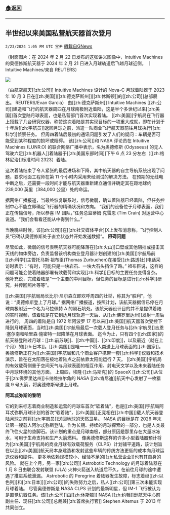 ###  [:house:返回](README.md)
---


## 半世纪以来美国私营航天器首次登月
`2/23/2024 1:05 PM UTC 宝尹` [轉載自GNews](https://gnews.org/articles/2335451)

（封面图片：在 2024 年 2 月 22 日发布的这张讲义图像中，Intuitive Machines 的奥德修斯航天器于 2024 年 2 月 21 日进入月球轨道后飞越月球近侧。 ｜Intuitive Machines/来自 REUTERS）

![](https://i.imgur.com/yMEgiNC.jpeg)

（由航空航天[[zh:公司]] Intuitive Machines 设计的 Nova-C 月球着陆器于 2023 年 10 月 3 日在[[zh:美国]][[zh:德克萨斯州]][[zh:休斯顿]]的[[zh:公司]]总部展出。 REUTERS/Evan Garcia）
 由[[zh:德克萨斯州]] Intuitive Machines [[zh:公司]]建造和飞行的航天器周四在月球南极附近着陆，这是半个多世纪以来[[zh:美国]]首次登陆月球表面，也是私营部门首次实现着陆。
[[zh:美国]]宇航局在飞行器上搭载了几台研究仪器，称赞这次着陆是其实现目标的一项重大成就，即在计划于十年后[[zh:宇航员]]返回月球之前，派遣一队商业飞行航天器前往月球执行[[zh:科学]]侦察任务。
但周四着陆后最初的通讯问题引发了人们的疑问：车辆是否可能受到某种程度的损坏或阻碍。
该[[zh:公司]]和 NASA 评论员在 Intuitive Machines (LUNR.O) 的联合网络广播中表示，名为奥德修斯 (Odysseus) 的无人驾驶六足[[zh:机器人]]着陆器于[[zh:美国东部时间]]下午 6 点 23 分左右（[[zh:格林尼治]]标准时间 2323）着陆。

这次着陆结束了令人紧张的最后进场和下降，其中航天器的自主导航系统出现了问题，要求地面工程师在第 11 个小时内采用未经测试的解决方法。
在预期的无线电中断之后，还需要一段时间才能与航天器重新建立通信并确定其在距地球约 239,000 英里（384,000 公里）处的命运。

据网络广播报道，当最终恢复联系时，信号微弱，确认着陆器已经着陆，但任务控制中心不能立即确定飞行器的精确状况和方向。
“我们的设备位于月球表面，我们正在传输信号，所以恭喜 IM 团队，”任务总监蒂姆·克雷恩 (Tim Crain) 对运营中心说道。“我们会看看还能从中得到什么。”

当晚晚些时候，该[[zh:公司]]在[[zh:社交媒体平台]]X上发布消息称，飞行控制人员“已确认奥德修斯处于直立状态并开始发送数据”。
**阻碍问题**

尽管如此，微弱的信号表明航天器可能降落在[[zh:火山]]口壁或其他阻挡或撞击其天线的物体旁边，负责监督该机构商业登月器计划创建的[[zh:美国]]宇航局前[[zh:科学]]主管托马斯·祖布臣(Thomas Zurbuchen)在接受[[zh:路透社]]电话采访时表示：“有时，可能只是一块岩石、一块大石头挡住了路。”
祖布臣说，这样的问题可能会使着陆器部署有效载荷和实现[[zh:科学]]目标的主要任务变得复杂。
他补充说，完成着陆是“一个主要的中间目标，但任务的目标是进行[[zh:科学]]研究，并传回照片等等”。

[[zh:美国]]宇航局局长比尔·尼尔森立即欢呼周四的壮举，称其为“胜利”，他说：“奥德修斯登上了月球。”
据网络广播报道，按照计划，该航天器据信已停在月球南极附近一个名为马拉佩特 A 的陨石坑处。该航天器设计目的并不是提供着陆的实时视频，该着陆是在它到达月球轨道一天后、从[[zh:佛罗里达州]]发射一周后进行的。
周四的着陆是自 1972 年阿波罗 17 号以来[[zh:美国]]航天器首次受控下降到月球表面，当时[[zh:美国]]宇航局最后一次载人登月任务与[[zh:宇航员]]吉恩·塞尔南和哈里森·施密特一起降落在月球表面。
迄今为止，只有四个[[zh:国家]]的航天器登陆过月球：[[zh:前苏联]]、[[zh:中国]]、[[zh:印度]]，以及最近（就在上个月）的[[zh:日本]]。[[zh:美国]]是唯一一个将人类送上月球表面的[[zh:国家]]。
奥德修斯正在为[[zh:美国]]宇航局和几个商业客户携带一套[[zh:科学]]仪器和技术演示，旨在在太阳落在极地着陆点之前依靠太阳能运行 7 天。
[[zh:美国]]宇航局的有效载荷侧重于空间天气与月球表面的相互作用、射电天文学以及未来着陆任务中月球环境的其他方面。
上周四，埃隆·[[zh:马斯克]]的 SpaceX [[zh:公司]]从位于[[zh:佛罗里达州]]卡纳维拉尔角的 NASA [[zh:肯尼迪]]航天中心发射了一枚猎鹰 9 号火箭，将奥德修斯号送上月球。

**阿耳忒弥斯的黎明**

它的到来标志着商业制造和运营的月球车首次“软着陆”，也是[[zh:美国]]宇航局阿耳忒弥斯月球计划的首次“软着陆”，[[zh:美国]]正竞相在[[zh:中国]]载人航天器登陆月球之前将[[zh:宇航员]]送回地球的天然卫星。
NASA 的目标是在 2026 年末让第一艘载人阿尔忒弥斯登陆，作为长期、持续的月球探索的一部分，也是人类最终飞往火星的垫脚石。该计划的重点是月球南极，部分原因是那里存在大量冰冻水，可用于生命支持和生产火箭燃料。
像奥德修斯这样的许多小型着陆器预计将为[[zh:美国]]宇航局的商业月球有效载荷服务（CLPS）计划铺平道路，该计划旨在以比[[zh:美国]]航天局本身建造和发射这些车辆的传统方法更低的成本向月球运送仪器和硬件。
更多地依赖规模较小、经验不足的[[zh:私营企业]]也有其自身的风险。
就在上个月，另一家[[zh:公司]] Astrobotic Technology 的月球着陆器在 1 月 8 日由联合发射联盟 (ULA) 火神火箭送入轨道后不久，在前往月球的途中遭遇了推进系统泄漏。
Astrobotic 的 Peregrine 着陆器发生故障，标志着继[[zh:以色列]]和[[zh:日本]][[zh:公司]]的失败努力之后，私人[[zh:公司]]第三次未能实现月球着陆。
尽管奥德修斯是 NASA CLPS 计划的最新明星，但 IM-1 飞行被认为是直觉机器任务。该[[zh:公司]]由[[zh:休斯顿]] NASA [[zh:约翰]]逊航天中心前副主任、现任[[zh:公司]]总裁兼[[zh:首席执行官]] Stephen Altemus 于 2013 年共同创立。




